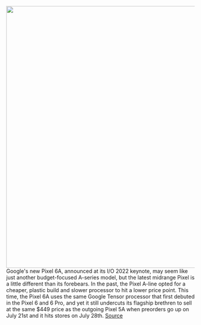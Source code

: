 <img src='https://cdn.vox-cdn.com/thumbor/4sz8qB1XBkIQzh4e7H55hO4b6uM=/0x0:2000x1500/1200x800/filters:focal(840x590:1160x910)/cdn.vox-cdn.com/uploads/chorus_image/image/70858032/Pixel_6a_3.0.jpg' width='700px' /><br/>
Google's new Pixel 6A, announced at its I/O 2022 keynote, may seem like just another budget-focused A-series model, but the latest midrange Pixel is a little different than its forebears. In the past, the Pixel A-line opted for a cheaper, plastic build and slower processor to hit a lower price point. This time, the Pixel 6A uses the same Google Tensor processor that first debuted in the Pixel 6 and 6 Pro, and yet it still undercuts its flagship brethren to sell at the same $449 price as the outgoing Pixel 5A when preorders go up on July 21st and it hits stores on July 28th.
<a href='https://www.theverge.com/23065263/google-pixel-phone-comparison-6a-vs-6-pro-5a-specs'> Source <a/>